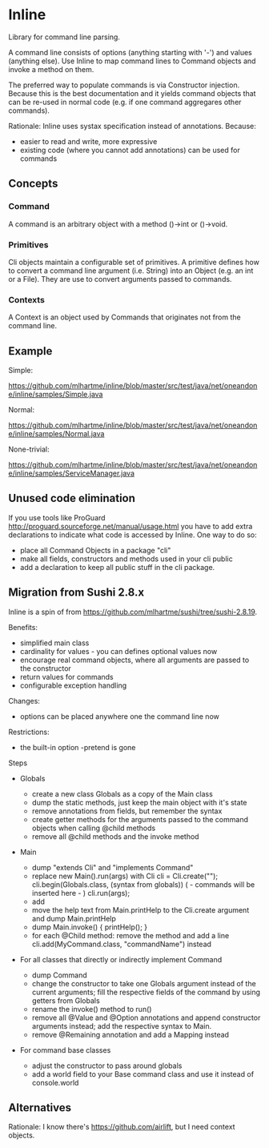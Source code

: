 # Inline

Library for command line parsing.

A command line consists of options (anything starting with '-') and values (anything else).
Use Inline to map command lines to Command objects and invoke a method on them.

The preferred way to populate commands is via Constructor injection. Because this is the best documentation and it
yields command objects that can be re-used in normal code (e.g. if one command aggregares other commands).

Rationale: Inline uses systax specification instead of annotations. Because:
* easier to read and write, more expressive
* existing code (where you cannot add annotations) can be used for commands

## Concepts

### Command

A command is an arbitrary object with a method ()->int or ()->void.

### Primitives

Cli objects maintain a configurable set of primitives. A primitive defines how to convert a command line argument (i.e. String) 
into an Object (e.g. an int or a File). They are use to convert arguments passed to commands.

### Contexts

A Context is an object used by Commands that originates not from the command line.


## Example

Simple:

https://github.com/mlhartme/inline/blob/master/src/test/java/net/oneandone/inline/samples/Simple.java

Normal:

https://github.com/mlhartme/inline/blob/master/src/test/java/net/oneandone/inline/samples/Normal.java

None-trivial: 

https://github.com/mlhartme/inline/blob/master/src/test/java/net/oneandone/inline/samples/ServiceManager.java

## Unused code elimination

If you use tools like ProGuard http://proguard.sourceforge.net/manual/usage.html you have to add extra declarations
to indicate what code is accessed by Inline. One way to do so:
* place all Command Objects in a package "cli"
* make all fields, constructors and methods used in your cli public
* add a declaration to keep all public stuff in the cli package.

## Migration from Sushi 2.8.x

Inline is a spin of from https://github.com/mlhartme/sushi/tree/sushi-2.8.19. 

Benefits:
* simplified main class
* cardinality for values - you can defines optional values now
* encourage real command objects, where all arguments are passed to the constructor
* return values for commands
* configurable exception handling

Changes:
* options can be placed anywhere one the command line now

Restrictions:
* the built-in option -pretend is gone

Steps

* Globals
  * create a new class Globals as a copy of the Main class
  * dump the static methods, just keep the main object with it's state
  * remove annotations from fields, but remember the syntax
  * create getter methods for the arguments passed to the command 
    objects when calling @child methods
  * remove all @child methods and the invoke method

* Main
	* dump "extends Cli" and "implements Command"
	* replace new Main().run(args) with
	    Cli cli = Cli.create(""); 
	    cli.begin(Globals.class, (syntax from globals))
        ( - commands will be inserted here - )
	    cli.run(args);
	* add
  * move the help text from Main.printHelp to the Cli.create argument and dump Main.printHelp
  * dump Main.invoke() { printHelp(); }
  * for each @Child method: remove the method and add a line cli.add(MyCommand.class, "commandName") instead

* For all classes that directly or indirectly implement Command
  * dump Command
  * change the constructor to take one Globals argument instead of the current arguments; 
    fill the respective fields of the command by using getters from Globals
  * rename the invoke() method to run()
  * remove all @Value and @Option annotations and append constructor arguments instead; 
    add the respective syntax to Main. 
  * remove @Remaining annotation and add a Mapping instead

* For command base classes
  * adjust the constructor to pass around globals
  * add a world field to your Base command class and use it instead of console.world


## Alternatives

Rationale: I know there's https://github.com/airlift, but I need context objects. 

